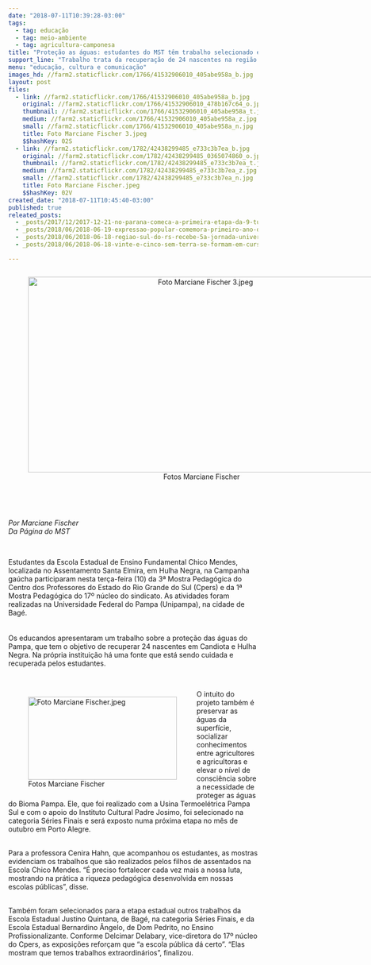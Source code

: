 ```yaml
---
date: "2018-07-11T10:39:28-03:00"
tags:
  - tag: educação
  - tag: meio-ambiente
  - tag: agricultura-camponesa
title: "Proteção as águas: estudantes do MST têm trabalho selecionado em Mostra Pedagógica\n\n"
support_line: "Trabalho trata da recuperação de 24 nascentes na região da Campanha do Rio Grande do Sul\n\n"
menu: "educação, cultura e comunicação"
images_hd: //farm2.staticflickr.com/1766/41532906010_405abe958a_b.jpg
layout: post
files:
  - link: //farm2.staticflickr.com/1766/41532906010_405abe958a_b.jpg
    original: //farm2.staticflickr.com/1766/41532906010_478b167c64_o.jpg
    thumbnail: //farm2.staticflickr.com/1766/41532906010_405abe958a_t.jpg
    medium: //farm2.staticflickr.com/1766/41532906010_405abe958a_z.jpg
    small: //farm2.staticflickr.com/1766/41532906010_405abe958a_n.jpg
    title: Foto Marciane Fischer 3.jpeg
    $$hashKey: 02S
  - link: //farm2.staticflickr.com/1782/42438299485_e733c3b7ea_b.jpg
    original: //farm2.staticflickr.com/1782/42438299485_0365074860_o.jpg
    thumbnail: //farm2.staticflickr.com/1782/42438299485_e733c3b7ea_t.jpg
    medium: //farm2.staticflickr.com/1782/42438299485_e733c3b7ea_z.jpg
    small: //farm2.staticflickr.com/1782/42438299485_e733c3b7ea_n.jpg
    title: Foto Marciane Fischer.jpeg
    $$hashKey: 02V
created_date: "2018-07-11T10:45:40-03:00"
published: true
releated_posts:
  - _posts/2017/12/2017-12-21-no-parana-comeca-a-primeira-etapa-da-9-turma-da-escola-da-juventude-sem-terra.md
  - _posts/2018/06/2018-06-19-expressao-popular-comemora-primeiro-ano-de-seu-clube-do-livro.md
  - _posts/2018/06/2018-06-18-regiao-sul-do-rs-recebe-5a-jornada-universitaria-em-defesa-da-reforma-agraria.md
  - _posts/2018/06/2018-06-18-vinte-e-cinco-sem-terra-se-formam-em-curso-tecnico-em-cooperativismo.md

---
```

<div style="text-align:center">
<figure class="image" style="display:inline-block"><img alt="Foto Marciane Fischer 3.jpeg" height="394" src="//farm2.staticflickr.com/1766/41532906010_405abe958a_b.jpg" width="700" />
<figcaption>Fotos&nbsp;Marciane Fischer</figcaption>
</figure>
</div>

<p><br />
&nbsp;</p>

<p><em>Por Marciane Fischer<br />
Da P&aacute;gina do MST</em></p>

<p>&nbsp;</p>

<p>Estudantes da Escola Estadual de Ensino Fundamental Chico Mendes, localizada no Assentamento Santa Elmira, em Hulha Negra, na Campanha ga&uacute;cha participaram nesta ter&ccedil;a-feira (10) da 3&ordf; Mostra Pedag&oacute;gica do Centro dos Professores do Estado do Rio Grande do Sul (Cpers) e da 1&ordf; Mostra Pedag&oacute;gica do 17&ordm; n&uacute;cleo do sindicato. As atividades foram realizadas na Universidade Federal do Pampa (Unipampa), na cidade de Bag&eacute;.<br />
<br />
<br />
Os educandos apresentaram um trabalho sobre a prote&ccedil;&atilde;o das &aacute;guas do Pampa, que tem o objetivo de recuperar 24 nascentes em Candiota e Hulha Negra. Na pr&oacute;pria institui&ccedil;&atilde;o h&aacute; uma fonte que est&aacute; sendo cuidada e recuperada pelos estudantes.</p>

<p>&nbsp;</p>

<figure class="image" style="float:left"><img alt="Foto Marciane Fischer.jpeg" height="167" src="//farm2.staticflickr.com/1782/42438299485_e733c3b7ea_b.jpg" width="300" />
<figcaption>Fotos&nbsp;Marciane Fischer</figcaption>
</figure>

<p>O intuito do projeto tamb&eacute;m &eacute; preservar as &aacute;guas da superf&iacute;cie, socializar conhecimentos entre agricultores e agricultoras e elevar o n&iacute;vel de consci&ecirc;ncia sobre a necessidade de proteger as &aacute;guas do Bioma Pampa. Ele, que foi realizado com a Usina Termoel&eacute;trica Pampa Sul e com o apoio do Instituto Cultural Padre Josimo, foi selecionado na categoria S&eacute;ries Finais e ser&aacute; exposto numa pr&oacute;xima etapa no m&ecirc;s de outubro em Porto Alegre.</p>

<p><br />
Para a professora Cenira Hahn, que acompanhou os estudantes, as mostras evidenciam os trabalhos que s&atilde;o realizados pelos filhos de assentados na Escola Chico Mendes. &ldquo;&Eacute; preciso fortalecer cada vez mais a nossa luta, mostrando na pr&aacute;tica a riqueza pedag&oacute;gica desenvolvida em nossas escolas p&uacute;blicas&rdquo;, disse.</p>

<p><br />
Tamb&eacute;m foram selecionados para a etapa estadual outros trabalhos da Escola Estadual Justino Quintana, de Bag&eacute;, na categoria S&eacute;ries Finais, e da Escola Estadual Bernardino &Acirc;ngelo, de Dom Pedrito, no Ensino Profissionalizante. Conforme Delcimar Delabary, vice-diretora do 17&ordm; n&uacute;cleo do Cpers, as exposi&ccedil;&otilde;es refor&ccedil;am que &ldquo;a escola p&uacute;blica d&aacute; certo&rdquo;. &ldquo;Elas mostram que temos trabalhos extraordin&aacute;rios&rdquo;, finalizou.</p>
